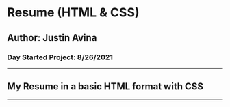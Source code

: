 # Resume (HTML & CSS) 
## Author: Justin Avina
### Day Started Project: 8/26/2021

-------------------------------------------------------------

## My Resume in a basic HTML format with CSS

-------------------------------------------------------------
